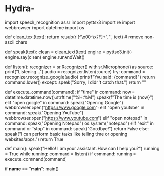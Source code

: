 # Hydra-
import speech_recognition as sr
import pyttsx3
import re
import webbrowser
import datetime
import os

def clean_text(text):
    return re.sub(r'[^\x00-\x7F]+', '', text)  # remove non-ascii chars

def speak(text):
    clean = clean_text(text)
    engine = pyttsx3.init()
    engine.say(clean)
    engine.runAndWait()

def listen():
    recognizer = sr.Recognizer()
    with sr.Microphone() as source:
        print("Listening...")
        audio = recognizer.listen(source)
    try:
        command = recognizer.recognize_google(audio)
        print(f"You said: {command}")
        return command.lower()
    except:
        speak("Sorry, I didn't catch that.")
        return ""

def execute_command(command):
    if "time" in command:
        now = datetime.datetime.now().strftime("%H:%M")
        speak(f"The time is {now}")
    elif "open google" in command:
        speak("Opening Google")
        webbrowser.open("https://www.google.com")
    elif "open youtube" in command:
        speak("Opening YouTube")
        webbrowser.open("https://www.youtube.com")
    elif "open notepad" in command:
        speak("Opening Notepad")
        os.system("notepad")
    elif "exit" in command or "stop" in command:
        speak("Goodbye!")
        return False
    else:
        speak("I can perform basic tasks like telling time or opening websites/apps.")
    return True

def main():
    speak("Hello! I am your assistant. How can I help you?")
    running = True
    while running:
        command = listen()
        if command:
            running = execute_command(command)

if __name__ == "__main__":
    main()
